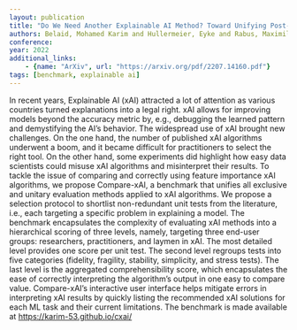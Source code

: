 ```yaml
---
layout: publication
title: "Do We Need Another Explainable AI Method? Toward Unifying Post-hoc XAI Evaluation Methods into an Interactive and Multi-dimensional Benchmark"
authors: Belaid, Mohamed Karim and Hullermeier, Eyke and Rabus, Maximilian and Krestel, Ralf
conference: 
year: 2022
additional_links: 
    - {name: "ArXiv", url: "https://arxiv.org/pdf/2207.14160.pdf"}
tags: [benchmark, explainable ai]
---
```

In recent years, Explainable AI (xAI) attracted a lot of attention as various countries
turned explanations into a legal right. xAI allows for improving models beyond
the accuracy metric by, e.g., debugging the learned pattern and demystifying
the AI’s behavior. The widespread use of xAI brought new challenges. On the
one hand, the number of published xAI algorithms underwent a boom, and it
became difficult for practitioners to select the right tool. On the other hand, some
experiments did highlight how easy data scientists could misuse xAI algorithms
and misinterpret their results. To tackle the issue of comparing and correctly using
feature importance xAI algorithms, we propose Compare-xAI, a benchmark that
unifies all exclusive and unitary evaluation methods applied to xAI algorithms. We
propose a selection protocol to shortlist non-redundant unit tests from the literature,
i.e., each targeting a specific problem in explaining a model. The benchmark
encapsulates the complexity of evaluating xAI methods into a hierarchical scoring
of three levels, namely, targeting three end-user groups: researchers, practitioners,
and laymen in xAI. The most detailed level provides one score per unit test. The
second level regroups tests into five categories (fidelity, fragility, stability, simplicity,
and stress tests). The last level is the aggregated comprehensibility score, which
encapsulates the ease of correctly interpreting the algorithm’s output in one easy
to compare value. Compare-xAI’s interactive user interface helps mitigate errors
in interpreting xAI results by quickly listing the recommended xAI solutions for
each ML task and their current limitations. The benchmark is made available at
https://karim-53.github.io/cxai/
